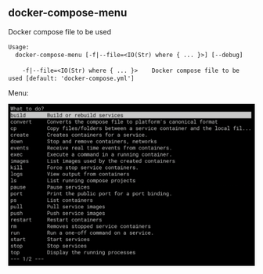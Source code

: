 docker-compose-menu
-------------------

Docker compose file to be used

```
Usage:
  docker-compose-menu [-f|--file=<IO(Str) where { ... }>] [--debug]

    -f|--file=<IO(Str) where { ... }>    Docker compose file to be used [default: 'docker-compose.yml']
```

Menu:

![first page menu](img/menu.png)
